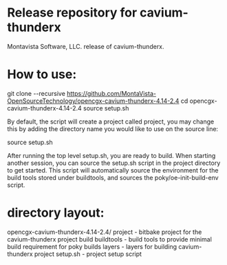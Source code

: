 

# Release repository for cavium-thunderx

Montavista Software, LLC. release of cavium-thunderx. 

How to use:
==========

git clone --recursive https://github.com/MontaVista-OpenSourceTechnology/opencgx-cavium-thunderx-4.14-2.4
cd opencgx-cavium-thunderx-4.14-2.4
source setup.sh

By default, the script will create a project called project, you may change this
by adding the directory name you would like to use on the source line:

source setup.sh <my directory>

After running the top level setup.sh, you are ready to build. When starting
another session, you can source the setup.sh script in the project directory
to get started. This script will automatically source the environment for
the build tools stored under buildtools, and sources the 
poky/oe-init-build-env script.

directory layout:
================
opencgx-cavium-thunderx-4.14-2.4/
       project - bitbake project for the cavium-thunderx project build
       buildtools - build tools to provide minimal build requirement for poky builds
       layers - layers for building cavium-thunderx project
       setup.sh - project setup script  
